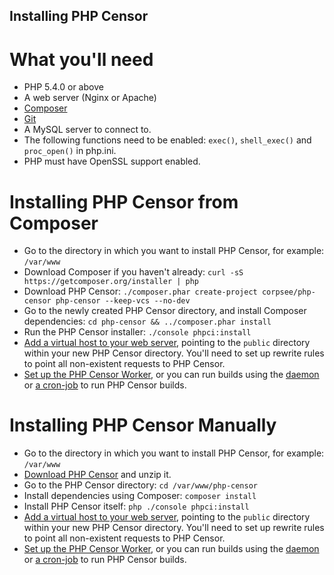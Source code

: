 Installing PHP Censor
---------------------

What you'll need
================

* PHP 5.4.0 or above
* A web server (Nginx or Apache)
* [Composer](https://getcomposer.org/download/)
* [Git](http://git-scm.com/downloads)
* A MySQL server to connect to.
* The following functions need to be enabled: `exec()`, `shell_exec()` and `proc_open()` in php.ini.
* PHP must have OpenSSL support enabled.

Installing PHP Censor from Composer
===================================

* Go to the directory in which you want to install PHP Censor, for example: `/var/www`
* Download Composer if you haven't already: `curl -sS https://getcomposer.org/installer | php`
* Download PHP Censor: `./composer.phar create-project corpsee/php-censor php-censor --keep-vcs --no-dev`
* Go to the newly created PHP Censor directory, and install Composer dependencies: `cd php-censor && ../composer.phar install`
* Run the PHP Censor installer: `./console phpci:install`
* [Add a virtual host to your web server](virtual_host.md), pointing to the `public` directory within your new PHP Censor directory. You'll need to set up rewrite rules to point all non-existent requests to PHP Censor.
* [Set up the PHP Censor Worker](workers/worker.md), or you can run builds using the [daemon](workers/daemon.md) or [a cron-job](workers/cron.md) to run PHP Censor builds.

Installing PHP Censor Manually
==============================

* Go to the directory in which you want to install PHP Censor, for example: `/var/www`
* [Download PHP Censor](https://github.com/corpsee/php-censor/releases/latest) and unzip it.
* Go to the PHP Censor directory: `cd /var/www/php-censor`
* Install dependencies using Composer: `composer install`
* Install PHP Censor itself: `php ./console phpci:install`
* [Add a virtual host to your web server](virtual_host.md), pointing to the `public` directory within your new PHP Censor directory. You'll need to set up rewrite rules to point all non-existent requests to PHP Censor.
* [Set up the PHP Censor Worker](workers/worker.md), or you can run builds using the [daemon](workers/daemon.md) or [a cron-job](workers/cron.md) to run PHP Censor builds.

